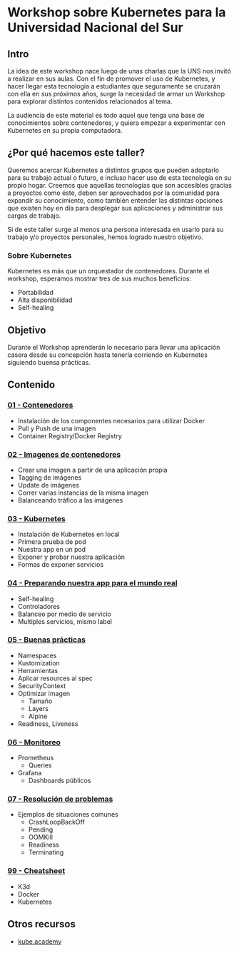 # Workshop sobre Kubernetes para la Universidad Nacional del Sur

## Intro

La idea de este workshop nace luego de unas charlas que la UNS nos invitó a realizar en sus aulas. Con el fin de promover el uso de Kubernetes, y hacer llegar esta tecnología a estudiantes que seguramente se cruzarán con ella en sus próximos años, surge la necesidad de armar un Workshop para explorar distintos contenidos relacionados al tema.

La audiencia de este material es todo aquel que tenga una base de conocimientos sobre contenedores, y quiera empezar a experimentar con Kubernetes en su propia computadora.

## ¿Por qué hacemos este taller?

Queremos acercar Kubernetes a distintos grupos que pueden adoptarlo para su trabajo actual o futuro, e incluso hacer uso de esta tecnología en su propio hogar. Creemos que aquellas tecnologías que son accesibles gracias a proyectos como éste, deben ser aprovechados por la comunidad para expandir su conocimiento, como también entender las distintas opciones que existen hoy en día para desplegar sus aplicaciones y administrar sus cargas de trabajo.

Si de este taller surge al menos una persona interesada en usarlo para su trabajo y/o proyectos personales, hemos logrado nuestro objetivo.

### Sobre Kubernetes

Kubernetes es más que un orquestador de contenedores. Durante el workshop, esperamos mostrar tres de sus muchos beneficios:

- Portabilidad
- Alta disponibilidad
- Self-healing

## Objetivo

Durante el Workshop aprenderán lo necesario para llevar una aplicación casera desde su concepción hasta tenerla corriendo en Kubernetes siguiendo buensa prácticas.

## Contenido

### [01 - Contenedores](contenido/01-contenedores.md)

- Instalación de los componentes necesarios para utilizar Docker
- Pull y Push de una imagen
- Container Registry/Docker Registry

### [02 - Imagenes de contenedores](contenido/02-imagenes.md)

- Crear una imagen a partir de una aplicación propia
- Tagging de imágenes
- Update de imágenes
- Correr varias instancias de la misma imagen
- Balanceando tráfico a las imágenes

### [03 - Kubernetes](contenido/03-kubernetes.md)

- Instalación de Kubernetes en local
- Primera prueba de pod
- Nuestra app en un pod
- Exponer y probar nuestra aplicación
- Formas de exponer servicios

### [04 - Preparando nuestra app para el mundo real](contenido/04-hola-mundo-real.md)

- Self-healing
- Controladores
- Balanceo por medio de servicio
- Multiples servicios, mismo label

### [05 - Buenas prácticas](contenido/05-buenas-practicas.md)

- Namespaces
- Kustomization
- Herramientas
- Aplicar resources al spec
- SecurityContext
- Optimizar imagen
  - Tamaño
  - Layers
  - Alpine
- Readiness, Liveness
  
### [06 - Monitoreo](contenido/06-monitoreo.md)

- Prometheus
  - Queries
- Grafana
  - Dashboards públicos

### [07 - Resolución de problemas](contenido/07-troubleshooting.md)

- Ejemplos de situaciones comunes
  - CrashLoopBackOff
  - Pending
  - OOMKill
  - Readiness
  - Terminating

### [99 - Cheatsheet](contenido/99-cheatsheet.md)

- K3d
- Docker
- Kubernetes

## Otros recursos

- [kube.academy](https://kube.academy/)
